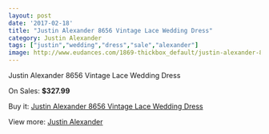 ```yaml
---
layout: post
date: '2017-02-18'
title: "Justin Alexander 8656 Vintage Lace Wedding Dress"
category: Justin Alexander
tags: ["justin","wedding","dress","sale","alexander"]
image: http://www.eudances.com/1869-thickbox_default/justin-alexander-8656-vintage-lace-wedding-dress.jpg
---
```

Justin Alexander 8656 Vintage Lace Wedding Dress

On Sales: **$327.99**
<a href="https://www.eudances.com/en/justin-alexander/642-justin-alexander-8656-vintage-lace-wedding-dress.html"><amp-img layout="responsive" width="600" height="600" src="//www.eudances.com/1869-thickbox_default/justin-alexander-8656-vintage-lace-wedding-dress.jpg" alt="Justin Alexander 8656 Vintage Lace Wedding Dress 0" /></a>
<a href="https://www.eudances.com/en/justin-alexander/642-justin-alexander-8656-vintage-lace-wedding-dress.html"><amp-img layout="responsive" width="600" height="600" src="//www.eudances.com/1872-thickbox_default/justin-alexander-8656-vintage-lace-wedding-dress.jpg" alt="Justin Alexander 8656 Vintage Lace Wedding Dress 1" /></a>
<a href="https://www.eudances.com/en/justin-alexander/642-justin-alexander-8656-vintage-lace-wedding-dress.html"><amp-img layout="responsive" width="600" height="600" src="//www.eudances.com/1871-thickbox_default/justin-alexander-8656-vintage-lace-wedding-dress.jpg" alt="Justin Alexander 8656 Vintage Lace Wedding Dress 2" /></a>
<a href="https://www.eudances.com/en/justin-alexander/642-justin-alexander-8656-vintage-lace-wedding-dress.html"><amp-img layout="responsive" width="600" height="600" src="//www.eudances.com/1870-thickbox_default/justin-alexander-8656-vintage-lace-wedding-dress.jpg" alt="Justin Alexander 8656 Vintage Lace Wedding Dress 3" /></a>

Buy it: [Justin Alexander 8656 Vintage Lace Wedding Dress](https://www.eudances.com/en/justin-alexander/642-justin-alexander-8656-vintage-lace-wedding-dress.html "Justin Alexander 8656 Vintage Lace Wedding Dress")

View more: [Justin Alexander](https://www.eudances.com/en/7-justin-alexander "Justin Alexander")
